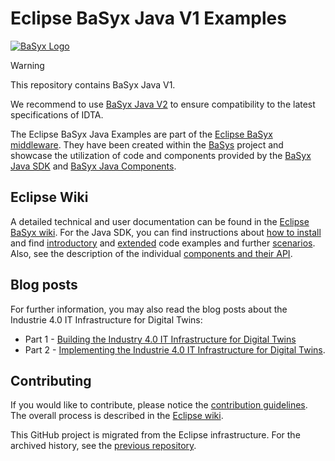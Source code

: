 # Eclipse BaSyx Java V1 Examples
[![BaSyx Logo](https://www.eclipse.org/basyx/img/basyxlogo.png)](https://www.eclipse.org/basyx/)

> [!WARNING]
> This repository contains BaSyx Java V1.
>
> We recommend to use [BaSyx Java V2](https://github.com/eclipse-basyx/basyx-java-server-sdk) to ensure compatibility to the latest specifications of IDTA.

The Eclipse BaSyx Java Examples are part of the [Eclipse BaSyx middleware](https://www.eclipse.org/basyx/). They have been created within the [BaSys](https://www.basys40.de/) project and showcase the utilization of code and components provided by the [BaSyx Java SDK](https://github.com/eclipse-basyx/basyx-java-sdk) and [BaSyx Java Components](https://github.com/eclipse-basyx/basyx-java-components).
## Eclipse Wiki
A detailed technical and user documentation can be found in the [Eclipse BaSyx wiki](https://wiki.eclipse.org/BaSyx). For the Java SDK, you can find instructions about [how to install](https://wiki.eclipse.org/BaSyx_/_Download_/_Java_Setup) and find [introductory](https://wiki.eclipse.org/BaSyx_/_Introductory_Examples) and [extended](https://wiki.eclipse.org/BaSyx_/_Examples) code examples and further [scenarios](https://wiki.eclipse.org/BaSyx_/_Scenarios). Also, see the description of the individual [components and their API](https://wiki.eclipse.org/BaSyx_/_Documentation_/_API).

## Blog posts

For further information, you may also read the blog posts about the Industrie 4.0 IT Infrastructure for Digital Twins:
- Part 1 - [Building the Industry 4.0 IT Infrastructure for Digital Twins](https://www.iese.fraunhofer.de/blog/industry-4-0-it-infrastructure-for-digital-twins/)
- Part 2 - [Implementing the Industrie 4.0 IT Infrastructure for Digital Twins](https://www.iese.fraunhofer.de/blog/industrie-4-0-it-infrastructure-for-digital-twins-part2/).

## Contributing

If you would like to contribute, please notice the [contribution guidelines](CONTRIBUTING.md). The overall process is described in the [Eclipse wiki](https://wiki.eclipse.org/BaSyx_/_Developer_/_Contributing).

This GitHub project is migrated from the Eclipse infrastructure. For the archived history, see the [previous repository](https://git.eclipse.org/c/basyx/basyx.git/).
